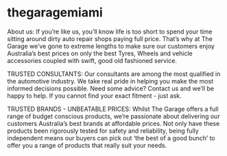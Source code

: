 # thegaragemiami

About us: 
If you’re like us, you’ll know life is too short to spend your time sitting around dirty auto repair shops paying full price. That’s why at The Garage we’ve gone to extreme lengths to make sure our customers enjoy Australia’s best prices on only the best Tyres, Wheels and vehicle accessories coupled with swift, good old fashioned service.

TRUSTED CONSULTANTS:
Our consultants are among the most qualified in the automotive industry. We take real pride in helping you make the most informed decisions possible. Need some advice? Contact us and we’ll be happy to help. If you cannot find your exact fitment - just ask. 

TRUSTED BRANDS - UNBEATABLE PRICES:
Whilst The Garage offers a full range of budget conscious products, we’re passionate about delivering our customers Australia’s best brands at affordable prices. Not only have these products been rigorously tested for safety and reliability, being fully independent means our buyers can pick out ‘the best of a good bunch’ to offer you a range of products that really suit your needs.
